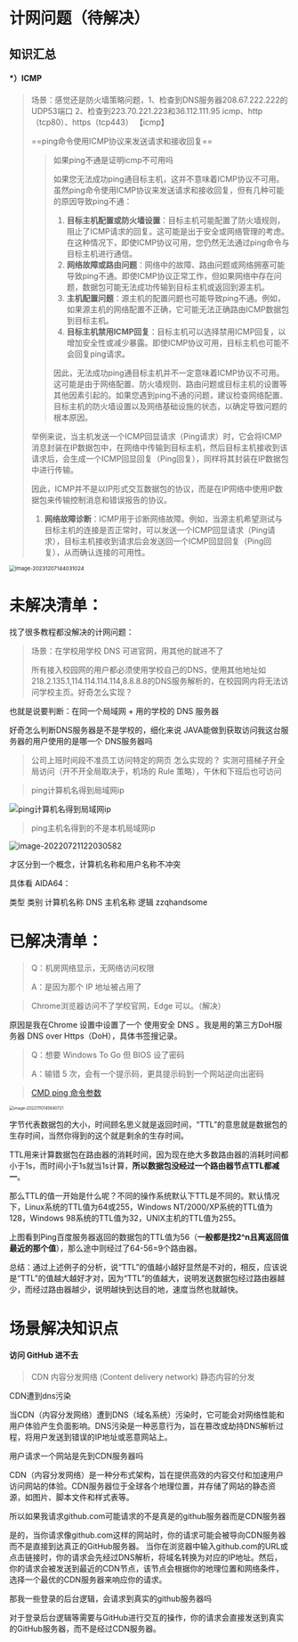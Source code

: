 # 计网问题（待解决）

## 知识汇总

#### *）ICMP

> 场景：感觉还是防火墙策略问题，1、检查到DNS服务器208.67.222.222的UDP53端口 2、检查到223.70.221.223和36.112.111.95 icmp、http（tcp80）、https（tcp443）
> 【icmp】
>
> ==ping命令使用ICMP协议来发送请求和接收回复==
>
> > 如果ping不通是证明icmp不可用吗
> >
> > 如果您无法成功ping通目标主机，这并不意味着ICMP协议不可用。虽然ping命令使用ICMP协议来发送请求和接收回复，但有几种可能的原因导致ping不通：
> >
> > 1. **目标主机配置或防火墙设置**：目标主机可能配置了防火墙规则，阻止了ICMP请求的回复。这可能是出于安全或网络管理的考虑。在这种情况下，即使ICMP协议可用，您仍然无法通过ping命令与目标主机进行通信。
> > 2. **网络故障或路由问题**：网络中的故障、路由问题或网络拥塞可能导致ping不通。即使ICMP协议正常工作，但如果网络中存在问题，数据包可能无法成功传输到目标主机或返回到源主机。
> > 3. **主机配置问题**：源主机的配置问题也可能导致ping不通。例如，如果源主机的网络配置不正确，它可能无法正确路由ICMP数据包到目标主机。
> > 4. **目标主机禁用ICMP回复**：目标主机可以选择禁用ICMP回复，以增加安全性或减少暴露。即使ICMP协议可用，目标主机也可能不会回复ping请求。
> >
> > 因此，无法成功ping通目标主机并不一定意味着ICMP协议不可用。这可能是由于网络配置、防火墙规则、路由问题或目标主机的设置等其他因素引起的。如果您遇到ping不通的问题，建议检查网络配置、目标主机的防火墙设置以及网络基础设施的状态，以确定导致问题的根本原因。
>
> 
>
> 举例来说，当主机发送一个ICMP回显请求（Ping请求）时，它会将ICMP消息封装在IP数据包中，在网络中传输到目标主机，然后目标主机接收到该请求后，会生成一个ICMP回显回复（Ping回复），同样将其封装在IP数据包中进行传输。
>
> 因此，ICMP并不是以IP形式交互数据包的协议，而是在IP网络中使用IP数据包来传输控制消息和错误报告的协议。
>
> 1. **网络故障诊断**：ICMP用于诊断网络故障。例如，当源主机希望测试与目标主机的连接是否正常时，可以发送一个ICMP回显请求（Ping请求），目标主机接收到请求后会发送回一个ICMP回显回复（Ping回复），从而确认连接的可用性。

<img src="C:\Users\Fighting\AppData\Roaming\Typora\typora-user-images\image-20231207144031024.png" alt="image-20231207144031024" style="zoom: 67%;" />



# 未解决清单：

找了很多教程都没解决的计网问题：

> 场景：在学校用学校 DNS 可进官网，用其他的就进不了
>
> 所有接入校园网的用户都必须使用学校自己的DNS，使用其他地址如218.2.135.1,114.114.114.114,8.8.8.8的DNS服务解析的，在校园网内将无法访问学校主页。好奇怎么实现？

也就是说要判断：在同一个局域网 + 用的学校的 DNS 服务器

好奇怎么判断DNS服务器是不是学校的，细化来说 JAVA能做到获取访问我这台服务器的用户使用的是哪一个 DNS服务器吗



> 公司上班时间段不准员工访问特定的网页   怎么实现的？
> 实测可搭梯子开全局访问（开不开全局取决于，机场的 Rule 策略），午休和下班后也可访问



>ping计算机名得到局域网ip

![ping计算机名得到局域网ip](https://images.zzq8.cn/img/202206011815121.png)



> ping主机名得到的不是本机局域网ip

![image-20220721122030582](https://images.zzq8.cn/img/202207211220027.png)



才区分到一个概念，计算机名称和用户名称不冲突

具体看 AIDA64：

类型	类别	计算机名称
DNS 主机名称	逻辑	zzqhandsome



# 已解决清单：

> Q：机房网络显示，无网络访问权限
>
> A：是因为那个 IP 地址被占用了



> Chrome浏览器访问不了学校官网，Edge 可以。（解决）

原因是我在Chrome 设置中设置了一个 使用安全 DNS 。我是用的第三方DoH服务器  DNS over Https（DoH），具体书签搜记录。



> Q：想要 Windows To Go 但 BIOS 设了密码
>
> A：输错 5 次，会有一个提示码，更具提示码到一个网站逆向出密码



> [CMD ping 命令参数](http://www.webkaka.com/tutorial/zhanzhang/2017/061570/)

<img src="https://images.zzq8.cn/img/202211101458062.png" alt="image-20221110145840721" style="zoom:50%;" />

字节代表数据包的大小，时间顾名思义就是返回时间，“TTL”的意思就是数据包的生存时间，当然你得到的这个就是剩余的生存时间。

TTL用来计算数据包在路由器的消耗时间，因为现在绝大多数路由器的消耗时间都小于1s，而时间小于1s就当1s计算，**所以数据包没经过一个路由器节点TTL都减一**。

那么TTL的值一开始是什么呢？不同的操作系统默认下TTL是不同的。默认情况下，Linux系统的TTL值为64或255，Windows NT/2000/XP系统的TTL值为128，Windows 98系统的TTL值为32，UNIX主机的TTL值为255。

上图看到Ping百度服务器返回的数据包的TTL值为56（**一般都是找2^n且离返回值最近的那个值**），那么途中则经过了64-56=9个路由器。



总结：通过上述例子的分析，说“TTL”的值越小越好显然是不对的，相反，应该说是“TTL”的值越大越好才对，因为“TTL”的值越大，说明发送数据包经过路由器越少，而经过路由器越少，说明越快到达目的地，速度当然也就越快。





# 场景解决知识点

#### 访问 GitHub 进不去

> CDN 内容分发网络 (Content delivery network)      静态内容的分发 

CDN遭到dns污染

当CDN（内容分发网络）遭到DNS（域名系统）污染时，它可能会对网络性能和用户体验产生负面影响。DNS污染是一种恶意行为，旨在篡改或劫持DNS解析过程，将用户发送到错误的IP地址或恶意网站上。



用户请求一个网站是先到CDN服务器吗

CDN（内容分发网络）是一种分布式架构，旨在提供高效的内容交付和加速用户访问网站的体验。CDN服务器位于全球各个地理位置，并存储了网站的静态资源，如图片、脚本文件和样式表等。





所以如果我请求github.com可能请求的不是真是的github服务器而是CDN服务器

是的，当你请求像github.com这样的网站时，你的请求可能会被导向CDN服务器而不是直接到达真正的GitHub服务器。
当你在浏览器中输入github.com的URL或点击链接时，你的请求会先经过DNS解析，将域名转换为对应的IP地址。然后，你的请求会被发送到最近的CDN节点，该节点会根据你的地理位置和网络条件，选择一个最优的CDN服务器来响应你的请求。



那我一些登录的后台逻辑，会请求到真实的github服务器吗

对于登录后台逻辑等需要与GitHub进行交互的操作，你的请求会直接发送到真实的GitHub服务器，而不是经过CDN服务器。
